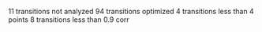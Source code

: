 11 transitions not analyzed
94 transitions optimized
4 transitions less than 4 points
8 transitions less than 0.9 corr